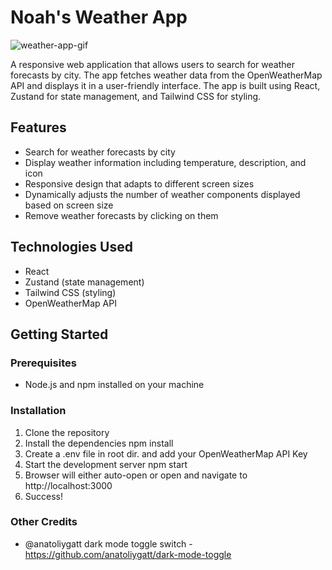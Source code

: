 # Noah's Weather App

![weather-app-gif](https://github.com/user-attachments/assets/52ad7f9c-3bad-4249-beb4-68e964fd04a0)

A responsive web application that allows users to search for weather forecasts by city. The app fetches weather data from the OpenWeatherMap API and displays it in a user-friendly interface. The app is built using React, Zustand for state management, and Tailwind CSS for styling.

## Features

- Search for weather forecasts by city
- Display weather information including temperature, description, and icon
- Responsive design that adapts to different screen sizes
- Dynamically adjusts the number of weather components displayed based on screen size
- Remove weather forecasts by clicking on them

## Technologies Used

- React
- Zustand (state management)
- Tailwind CSS (styling)
- OpenWeatherMap API

## Getting Started

### Prerequisites

- Node.js and npm installed on your machine

### Installation

1. Clone the repository
2. Install the dependencies
   npm install
3. Create a .env file in root dir. and add your OpenWeatherMap API Key
4. Start the development server
   npm start
5. Browser will either auto-open or open and navigate to http://localhost:3000
6. Success!

### Other Credits
- @anatoliygatt dark mode toggle switch - https://github.com/anatoliygatt/dark-mode-toggle

   
